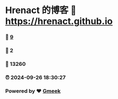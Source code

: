 # Hrenact 的博客 :link: https://hrenact.github.io 
### :page_facing_up: [9](https://hrenact.github.io/tag.html) 
### :speech_balloon: 2 
### :hibiscus: 13260 
### :alarm_clock: 2024-09-26 18:30:27 
### Powered by :heart: [Gmeek](https://github.com/Meekdai/Gmeek)

